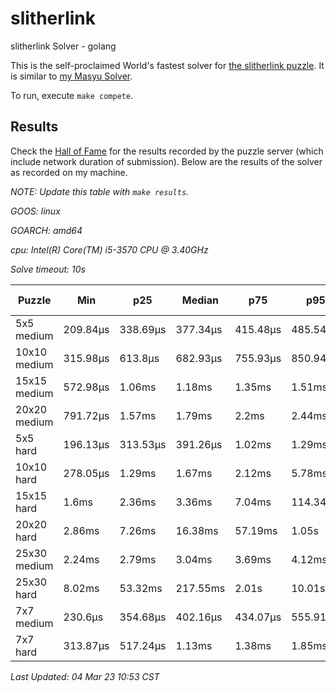 # slitherlink
slitherlink Solver - golang

This is the self-proclaimed World's fastest solver for [the slitherlink puzzle](www.puzzle-loop.com). It is similar to [my Masyu Solver](https://github.com/joshprzybyszewski/masyu).

To run, execute `make compete`.

## Results

Check the [Hall of Fame](https://www.puzzle-loop.com/hall.php?hallsize=9) for the results recorded by the puzzle server (which include network duration of submission). Below are the results of the solver as recorded on my machine.

_NOTE: Update this table with `make results`._

<resultsMarker>

_GOOS: linux_

_GOARCH: amd64_

_cpu: Intel(R) Core(TM) i5-3570 CPU @ 3.40GHz_

_Solve timeout: 10s_

|Puzzle|Min|p25|Median|p75|p95|max|sample size|
|-|-|-|-|-|-|-|-:|
|5x5 medium|209.84µs|338.69µs|377.34µs|415.48µs|485.54µs|509.48µs|75|
|10x10 medium|315.98µs|613.8µs|682.93µs|755.93µs|850.94µs|943.97µs|70|
|15x15 medium|572.98µs|1.06ms|1.18ms|1.35ms|1.51ms|1.87ms|70|
|20x20 medium|791.72µs|1.57ms|1.79ms|2.2ms|2.44ms|2.93ms|67|
|5x5 hard|196.13µs|313.53µs|391.26µs|1.02ms|1.29ms|1.32ms|75|
|10x10 hard|278.05µs|1.29ms|1.67ms|2.12ms|5.78ms|9.24ms|73|
|15x15 hard|1.6ms|2.36ms|3.36ms|7.04ms|114.34ms|306.91ms|73|
|20x20 hard|2.86ms|7.26ms|16.38ms|57.19ms|1.05s|10s|71|
|25x30 medium|2.24ms|2.79ms|3.04ms|3.69ms|4.12ms|4.24ms|61|
|25x30 hard|8.02ms|53.32ms|217.55ms|2.01s|10.01s|10.01s|73|
|7x7 medium|230.6µs|354.68µs|402.16µs|434.07µs|555.91µs|650.2µs|66|
|7x7 hard|313.87µs|517.24µs|1.13ms|1.38ms|1.85ms|2.54ms|70|

_Last Updated: 04 Mar 23 10:53 CST_
</resultsMarker>
